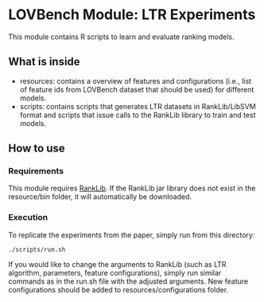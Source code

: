 # LOVBench Module: LTR Experiments

This module contains R scripts to learn and evaluate ranking models.

## What is inside

- resources: contains a overview of features and configurations (i.e., list of feature ids from LOVBench dataset that should be used) for different models.
- scripts: contains scripts that generates LTR datasets in RankLib/LibSVM format and scripts that issue calls to the RankLib library to train and test models.

## How to use

### Requirements

This module requires [RankLib](https://sourceforge.net/p/lemur/wiki/RankLib%20How%20to%20use/). If the RankLib jar library does not exist in the resource/bin folder, it will automatically be downloaded.

### Execution


To replicate the experiments from the paper, simply run from this directory:

```
./scripts/run.sh
```

If you would like to change the arguments to RankLib (such as LTR algorithm, parameters, feature configurations), simply run similar commands as in the run.sh file with the adjusted arguments. New feature configurations should be added to resources/configurations folder.
